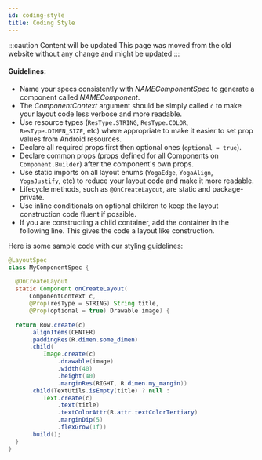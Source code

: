 ```yaml
---
id: coding-style
title: Coding Style
---
```


:::caution Content will be updated
This page was moved from the old website without any change and might be updated
:::

#### Guidelines:

 * Name your specs consistently with *NAMEComponentSpec* to generate a component called *NAMEComponent*.
 * The *ComponentContext* argument should be simply called `c` to make your layout code less verbose and more readable.
 * Use resource types (`ResType.STRING`, `ResType.COLOR`, `ResType.DIMEN_SIZE`, etc) where appropriate to make it easier to set prop values from Android resources.
 * Declare all required props first then optional ones (`optional = true`).
 * Declare common props (props defined for all Components on `Component.Builder`) after the component's own props.
 * Use static imports on all layout enums (`YogaEdge`, `YogaAlign`, `YogaJustify`, etc) to reduce your layout code and make it more readable.
 * Lifecycle methods, such as `@OnCreateLayout`, are static and package-private.
 * Use inline conditionals on optional children to keep the layout construction code fluent if possible.
 * If you are constructing a child container, add the container in the following line. This gives the code a layout like construction.

Here is some sample code with our styling guidelines:

```java
@LayoutSpec
class MyComponentSpec {

  @OnCreateLayout
  static Component onCreateLayout(
      ComponentContext c,
      @Prop(resType = STRING) String title,
      @Prop(optional = true) Drawable image) {

  return Row.create(c)
      .alignItems(CENTER)
      .paddingRes(R.dimen.some_dimen)
      .child(
          Image.create(c)
              .drawable(image)
              .width(40)
              .height(40)
              .marginRes(RIGHT, R.dimen.my_margin))
      .child(TextUtils.isEmpty(title) ? null :
          Text.create(c)
              .text(title)
              .textColorAttr(R.attr.textColorTertiary)
              .marginDip(5)
              .flexGrow(1f))
      .build();
  }
}
```
